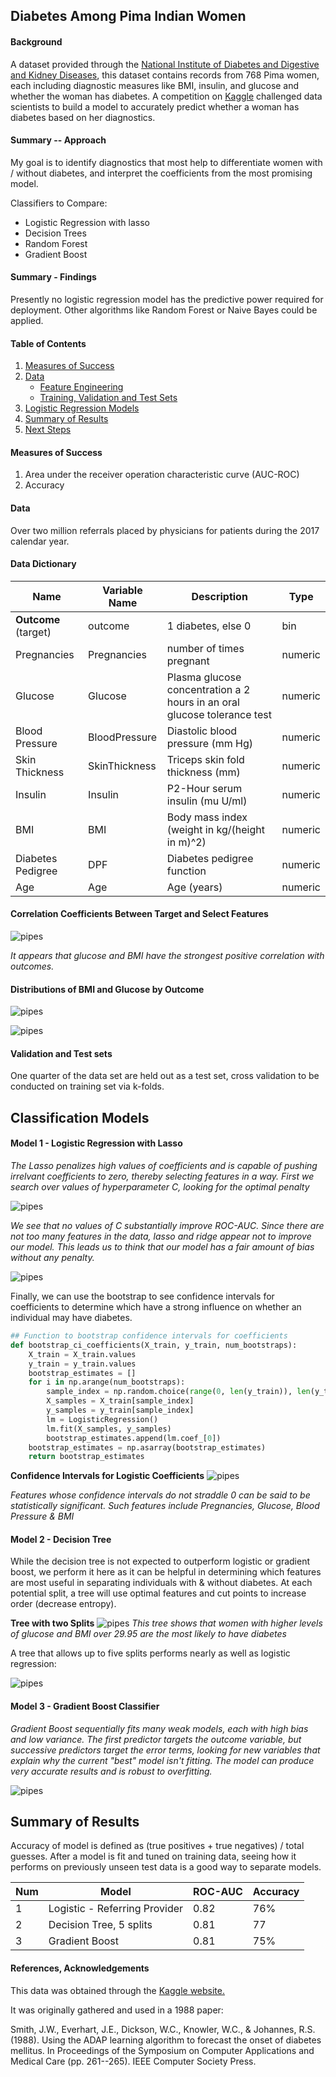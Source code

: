 ## Diabetes Among Pima Indian Women

#### Background
A dataset provided through the [National Institute of Diabetes and Digestive and Kidney Diseases](https://www.niddk.nih.gov/), this dataset contains records from 768 Pima women, each including diagnostic measures like BMI, insulin, and glucose and whether the woman has diabetes. A competition on [Kaggle](https://www.kaggle.com/uciml/pima-indians-diabetes-databasefrom) challenged data scientists to build a model to accurately predict whether a woman has diabetes based on her diagnostics.

#### Summary -- Approach

My goal is to identify diagnostics that most help to differentiate women with / without diabetes, and interpret the coefficients from the most promising model.

Classifiers to Compare:
* Logistic Regression with lasso
* Decision Trees
* Random Forest
* Gradient Boost


#### Summary - Findings

Presently no logistic regression model has the predictive power required for deployment. Other algorithms like Random Forest or Naive Bayes could be applied.

#### Table of Contents
1. [Measures of Success](#measures-of-success)
2. [Data](#data)
      * [Feature Engineering](#feature-engineering)
      * [Training, Validation and Test
Sets](#training,-validation-and-test-sets)
3. [Logistic Regression Models](#logistic-regression-models)
4. [Summary of Results](#summary-of-results)
5. [Next Steps](#next-steps)

#### Measures of Success

1. Area under the receiver operation characteristic curve (AUC-ROC)
2. Accuracy


#### Data

Over two million referrals placed by physicians for patients during the 2017 calendar year.


#### Data Dictionary

Name | Variable Name | Description | Type
------|----------|--------|----
**Outcome** (target) | outcome | 1 diabetes, else 0 | bin
Pregnancies | Pregnancies | number of times pregnant | numeric
Glucose | Glucose | Plasma glucose concentration a 2 hours in an oral glucose tolerance test | numeric
Blood Pressure | BloodPressure | Diastolic blood pressure (mm Hg) | numeric
Skin Thickness | SkinThickness | Triceps skin fold thickness (mm) | numeric
Insulin | Insulin | P2-Hour serum insulin (mu U/ml) | numeric
BMI | BMI | Body mass index (weight in kg/(height in m)^2) | numeric
Diabetes Pedigree | DPF | Diabetes pedigree function | numeric
Age | Age | Age (years) | numeric


#### Correlation Coefficients Between Target and Select Features

![pipes](img/corrheat.png)

*It appears that glucose and BMI have the strongest positive correlation with outcomes.*

#### Distributions of BMI and Glucose by Outcome

![pipes](img/bmi.png)

![pipes](img/gluc.png)

#### Validation and Test sets

One quarter of the data set are held out as a test set, cross validation to be conducted on training set via k-folds.

## Classification Models

#### Model 1 - Logistic Regression with Lasso

*The Lasso penalizes high values of coefficients and is capable of pushing irrelvant coefficients to zero, thereby selecting features in a way. First we search over values of hyperparameter C, looking for the optimal penalty*

![pipes](img/hyperparams.png)

*We see that no values of C substantially improve ROC-AUC. Since there are not too many features in the data, lasso and ridge appear not to improve our model. This leads us to think that our model has a fair amount of bias without any penalty.*

![pipes](img/ROClog.png)

Finally, we can use the bootstrap to see confidence intervals for coefficients to determine which have a strong influence on whether an individual may have diabetes.

```Python
## Function to bootstrap confidence intervals for coefficients
def bootstrap_ci_coefficients(X_train, y_train, num_bootstraps):
    X_train = X_train.values
    y_train = y_train.values
    bootstrap_estimates = []
    for i in np.arange(num_bootstraps):
        sample_index = np.random.choice(range(0, len(y_train)), len(y_train))
        X_samples = X_train[sample_index]
        y_samples = y_train[sample_index]
        lm = LogisticRegression()
        lm.fit(X_samples, y_samples)
        bootstrap_estimates.append(lm.coef_[0])
    bootstrap_estimates = np.asarray(bootstrap_estimates)
    return bootstrap_estimates
```
**Confidence Intervals for Logistic Coefficients**
![pipes](img/bootstraps.png)

*Features whose confidence intervals do not straddle 0 can be said to be statistically significant.  Such features include Pregnancies, Glucose, Blood Pressure & BMI*


#### Model 2 - Decision Tree

While the decision tree is not expected to outperform logistic or gradient boost, we perform it here as it can be helpful in determining which features are most useful in separating individuals with & without diabetes. At each potential split, a tree will use optimal features and cut points to increase order (decrease entropy).

**Tree with two Splits**
![pipes](img/tree.png)
*This tree shows that women with higher levels of glucose and BMI over 29.95 are the most likely to have diabetes*

A tree that allows up to five splits performs nearly as well as logistic regression:

![pipes](img/ROCtree.png)



#### Model 3 - Gradient Boost Classifier

*Gradient Boost sequentially fits many weak models, each with high bias and low variance. The first predictor targets the outcome variable, but successive predictors target the error terms, looking for new variables that explain why the current "best" model isn't fitting. The model can produce very accurate results and is robust to overfitting.*


![pipes](img/ROCgbr.png)



## Summary of Results

Accuracy of model is defined as (true positives + true negatives) / total guesses.  After a model is fit and tuned on training data, seeing how it performs on previously unseen test data is a good way to separate models.

Num | Model | ROC-AUC | Accuracy
---|----|-----|----
1 | Logistic - Referring Provider | 0.82 | 76%
2 | Decision Tree, 5 splits | 0.81 | 77
3 | Gradient Boost | 0.81 | 75%


#### References, Acknowledgements

This data was obtained through the [Kaggle website.](https://www.kaggle.com/uciml/pima-indians-diabetes-database)

It was originally gathered and used in a 1988 paper:

Smith, J.W., Everhart, J.E., Dickson, W.C., Knowler, W.C., & Johannes, R.S. (1988). Using the ADAP learning algorithm to forecast the onset of diabetes mellitus. In Proceedings of the Symposium on Computer Applications and Medical Care (pp. 261--265). IEEE Computer Society Press.
